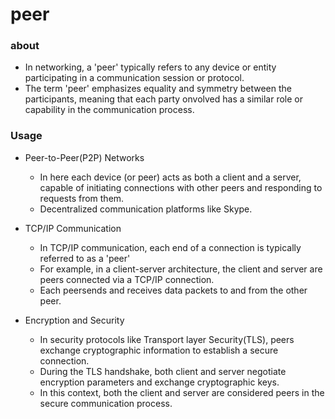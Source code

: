 # peer

### about

- In networking, a 'peer' typically refers to any device or entity participating in a communication session or protocol.
- The term 'peer' emphasizes equality and symmetry between the participants, meaning that each party onvolved has a similar role or capability in the communication process.


### Usage

- Peer-to-Peer(P2P) Networks
  - In here each device (or peer) acts as both a client and a server, capable of initiating connections with other peers and responding to requests from them.
  - Decentralized communication platforms like Skype.

- TCP/IP Communication
  - In TCP/IP communication, each end of a connection is typically referred to as a 'peer'
  - For example, in a client-server architecture, the client and server are peers connected via a TCP/IP connection.
  - Each peersends and receives data packets to and from the other peer.
  
- Encryption and Security
  - In security protocols like Transport layer Security(TLS), peers exchange cryptographic information to establish a secure connection.
  - During the TLS handshake, both client and server negotiate encryption parameters and exchange cryptographic keys.
  - In this context, both the client and server are considered peers in the secure communication process.